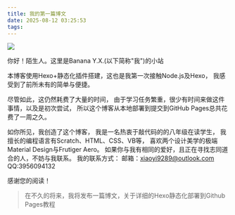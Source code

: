 ```yaml
---
title: 我的第一篇博文
date: 2025-08-12 03:25:53
tags:
---
```

![](https://img.cdn1.vip/i/6891ccaa59734_1754385578.webp)

你好！陌生人。这里是Banana Y.X.(以下简称"我")的小站

本博客使用Hexo+静态化插件搭建，这也是我第一次接触Node.js及Hexo，
我感受到了前所未有的简单与便捷。

尽管如此，这仍然耗费了大量的时间，
由于学习任务繁重，很少有时间来做这件事情，以及是初次尝试，
所以这个博客从本地部署到提交到GitHub Pages总共花费了一周之久。

如你所见，我创造了这个博客，
我是一名热衷于敲代码的的八年级在读学生，
我擅长的编程语言有Scratch、HTML、CSS、VB等，
喜欢两个设计美学的极端Material Design与Frutiger Aero。
如果你与我有相同的爱好，且正在寻找志同道合的人，不妨与我联系。
我的联系方式：
邮箱：xiaoyi9289@outlook.com
QQ:3956094132

感谢您的阅读！

>在不久的将来，我将发布一篇博文，关于详细的Hexo静态化部署到Github Pages教程